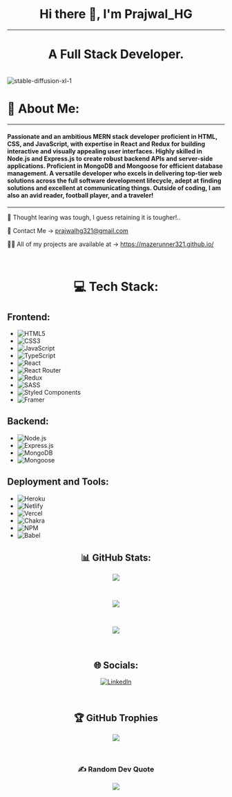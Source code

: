 <h1 align="center">Hi there 👋, I'm Prajwal_HG</h1>

---

<h1 align="center">A Full Stack Developer.</h1>

<br/>

<img src="https://i.ibb.co/NV3Y5Hg/stable-diffusion-xl-2.jpg" alt="stable-diffusion-xl-1" alt="img"/>

<br/>

# 💫 About Me:

---

<h4>
  
  Passionate and an ambitious MERN stack developer proficient in HTML, CSS, and JavaScript, with expertise in React and Redux for building interactive and visually appealing user interfaces. Highly skilled in Node.js and Express.js to create robust backend APIs and server-side applications. Proficient in MongoDB and Mongoose for efficient database management.
A versatile developer who excels in delivering top-tier web solutions across the full software development lifecycle, adept at finding solutions and excellent at communicating things.
  Outside of coding, I am also an avid reader, football player, and a traveler!
  
</h4>

---

🌱 Thought learing was tough, I guess retaining it is tougher!..

💬 Contact Me -> prajwalhg321@gmail.com 

👨‍💻 All of my projects are available at -> https://mazerunner321.github.io/

<br/>

<div align='center'>
  
# 💻 Tech Stack:

</div>

<div display='flex'>
  
## Frontend:
- ![HTML5](https://img.shields.io/badge/html5-%23E34F26.svg?style=for-the-badge&logo=html5&logoColor=white)
- ![CSS3](https://img.shields.io/badge/css3-%231572B6.svg?style=for-the-badge&logo=css3&logoColor=white)
- ![JavaScript](https://img.shields.io/badge/javascript-%23323330.svg?style=for-the-badge&logo=javascript&logoColor=%23F7DF1E)
- ![TypeScript](https://img.shields.io/badge/typescript-%23007ACC.svg?style=for-the-badge&logo=typescript&logoColor=white)
- ![React](https://img.shields.io/badge/react-%2320232a.svg?style=for-the-badge&logo=react&logoColor=%2361DAFB)
- ![React Router](https://img.shields.io/badge/React_Router-CA4245?style=for-the-badge&logo=react-router&logoColor=white)
- ![Redux](https://img.shields.io/badge/redux-%23593d88.svg?style=for-the-badge&logo=redux&logoColor=white)
- ![SASS](https://img.shields.io/badge/SASS-hotpink.svg?style=for-the-badge&logo=SASS&logoColor=white)
- ![Styled Components](https://img.shields.io/badge/styled--components-DB7093?style=for-the-badge&logo=styled-components&logoColor=white)
- ![Framer](https://img.shields.io/badge/Framer-black?style=for-the-badge&logo=framer&logoColor=blue)

## Backend:
- ![Node.js](https://img.shields.io/badge/node.js-6DA55F?style=for-the-badge&logo=node.js&logoColor=white)
- ![Express.js](https://img.shields.io/badge/express.js-%23404d59.svg?style=for-the-badge)
- ![MongoDB](https://img.shields.io/badge/mongodb-%234ea94b.svg?style=for-the-badge&logo=mongodb&logoColor=white)
- ![Mongoose](https://img.shields.io/badge/mongoose-%23880000.svg?style=for-the-badge)

## Deployment and Tools:
- ![Heroku](https://img.shields.io/badge/heroku-%23430098.svg?style=for-the-badge&logo=heroku&logoColor=white)
- ![Netlify](https://img.shields.io/badge/netlify-%23000000.svg?style=for-the-badge&logo=netlify&logoColor=#00C7B7)
- ![Vercel](https://img.shields.io/badge/vercel-%23000000.svg?style=for-the-badge&logo=vercel&logoColor=white)
- ![Chakra](https://img.shields.io/badge/chakra-%234ED1C5.svg?style=for-the-badge&logo=chakraui&logoColor=white)
- ![NPM](https://img.shields.io/badge/NPM-%23000000.svg?style=for-the-badge&logo=npm&logoColor=white)
- ![Babel](https://img.shields.io/badge/Babel-F9DC3e?style=for-the-badge&logo=babel&logoColor=black)

</div>
    
<div align='center'>
    
## 📊 GitHub Stats:
![](https://github-readme-stats.vercel.app/api?username=mazerunner321&theme=vue-dark&hide_border=true&include_all_commits=true&count_private=true)

<br/>

![](https://github-readme-streak-stats.herokuapp.com/?user=mazerunner321&theme=vue-dark&hide_border=true)

<br/>

![](https://github-readme-stats.vercel.app/api/top-langs/?username=mazerunner321&theme=vue-dark&hide_border=true&include_all_commits=true&count_private=true&layout=compact)
    
</div>

<br/>

<div align='center'>

## 🌐 Socials:
[![LinkedIn](https://img.shields.io/badge/LinkedIn-%230077B5.svg?logo=linkedin&logoColor=white)](https://www.linkedin.com/in/prajwal-hg-83a77a242/)

</div>

<br/>

<div align='center'>

## 🏆 GitHub Trophies
![](https://github-profile-trophy.vercel.app/?username=mazerunner321&theme=algolia&no-frame=true&no-bg=false&margin-w=4)

</div>

<br/>

<div align='center'>

### ✍️ Random Dev Quote
![](https://quotes-github-readme.vercel.app/api?type=vetical&theme=dark)

</div>

<!-- Proudly created with GPRM ( https://gprm.itsvg.in ) -->

